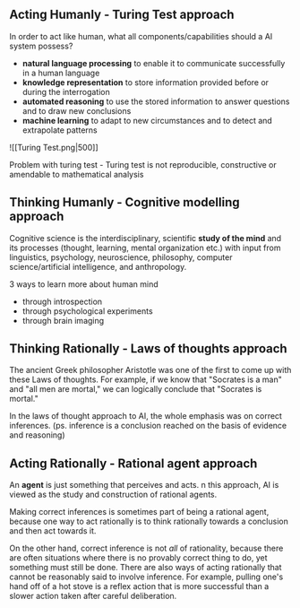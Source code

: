 
## Acting Humanly - Turing Test approach

In order to act like human, what all components/capabilities should a AI system possess?

- **natural language processing** to enable it to communicate successfully in a human language
- **knowledge representation** to store information provided before or during the interrogation
- **automated reasoning** to use the stored information to answer questions and to draw new conclusions
- **machine learning** to adapt to new circumstances and to detect and extrapolate patterns


![[Turing Test.png|500]]

Problem with turing test - Turing test is not reproducible, constructive or amendable to mathematical analysis

## Thinking Humanly - Cognitive modelling approach

Cognitive science is the interdisciplinary, scientific **study of the mind** and its processes (thought, learning, mental organization etc.) with input from linguistics, psychology, neuroscience, philosophy, computer science/artificial intelligence, and anthropology.

3 ways to learn more about human mind

- through introspection
- through psychological experiments
- through brain imaging

## Thinking Rationally - Laws of thoughts approach

The ancient Greek philosopher Aristotle was one of the first to come up with these Laws of thoughts. For example, if we know that "Socrates is a man" and "all men are mortal," we can logically conclude that "Socrates is mortal."

In the laws of thought approach to AI, the whole emphasis was on correct inferences. (ps. inference is a conclusion reached on the basis of evidence and reasoning)

## Acting Rationally - Rational agent approach

An **agent** is just something that perceives and acts. n this approach, AI is viewed as the study and construction of rational agents.

Making correct inferences is sometimes part of being a rational agent, because one way to act rationally is to think rationally towards a conclusion and then act towards it.

On the other hand, correct inference is not _all_ of rationality, because there are often situations where there is no provably correct thing to do, yet something must still be done. There are also ways of acting rationally that cannot be reasonably said to involve inference. For example, pulling one's hand off of a hot stove is a reflex action that is more successful than a slower action taken after careful deliberation.
